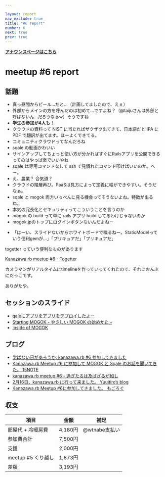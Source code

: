 ```yaml
---

layout: report
nav_exclude: true
title: "#6 report"
number: 6
next: true
prev: true
---
```


<p> <a href="/6/"><strong>アナウンスページはこちら</strong></a></p>

meetup #6 report
=================

話題
----

-   真っ昼間からビール…だと…（計画してましたので、えぇ）
-   外部からメインの方を呼んだのは初めて…ですよね？（@taijuさんは外部と呼ばないん…だろうなぁw）そうですね
-   **学生の参加が4人も！**
-   クラウドの資料って NIST に当たればザクザク出てきて、日本語だと IPA に PDF で翻訳が出てます。ほーよくできてる。
-   コミュニティクラウドってなんだろね
-   sqale の動画かわいい
-   サインアップしてちょっと使い方が分かればすぐにRailsアプリを公開できるってのはやっぱ楽でいいやね
-   sqale は専用コマンドなしで ssh で見慣れたコマンド叩けばいいのか。へー。
-   え、農業？ 合気道？
-   クラウドの階層再び。PaaSは見方によって定義に幅ができやすい。そうだなぁ。
-   sqale と mogok 両方いっぺんに見る機会ってそうないよね。特徴が出るね。
-   本気の冗長化とセキュリティってこういうことを言うのか
-   mogok の build って単に rails アプリ build してるわけじゃないのか
-   mogok.jpのトップにログインボタンないんだよねー

<!-- -->

-   「はーい、スライドないからホワイトボードで喋るねー。StaticModelっていう便利gemが…」「プリキュアだ」「プリキュアだ」

togetter っていう便利なものがあります

[Kanazawa.rb meetup #6 - Togetter](http://togetter.com/li/457446)

カメラマンがリアルタイムにtimelineを作っていってくれたので、それにおんぶにだっこです。

ありがたや。

セッションのスライド
--------------------

- [qaleにアプリをアプリをデプロイしたよー](http://www.slideshare.net/KeisukeKita/sqale)
- [Starting MOGOK - やさしい MOGOK の始めかた -](http://www.slideshare.net/tomokazu/kanazawa-rb-06)
- [Inside of MOGOK](http://www.slideshare.net/IIJ_MOGOK/kanazawarb-slideshare)

ブログ
------

- [学ばない日があろうか: kanazawa.rb #6 参加してきました](http://mirutover.blogspot.jp/2013/02/kanazawarb-6.html)
- [Kanazawa.rb Meetup #6 に参加して MOGOK と Sqale のお話を聞いてきた。 15NOTE](http://15vision.jp/mobile/note/event-report/kanazawarb-meetup-6.html)
- [kanazawa.rb meetup #6 - 過ぎたるは及ばざるが如し](http://cotton-desu.hatenablog.com/entry/2013/02/17/221901)
- [2月16日、kanazawa.rb に行って来ました。  Yuuitiro’s blog](http://www.vcnet.toyama.toyama.jp/?p=6)
- [Kanazawa.rb Meetup #6に参加してきました。  もごろぐ](http://blog.ruby.iijgio.com/2013/02/26/kanazawa-rb-meetup-6)

収支
----

 | 項目                  | 金額      | 補足            |
 | --------------------- | --------- | --------------- |
 | 部屋代 + 冷暖房費     | 4,180円   | @wtnabe支払い   |
 | 参加費合計            | 7,500円   |                 |
 | 支援                  | 2,000円   |                 |
 | meetup #5 くり越し    | 1,873円   |                 |
 | 差額                  | 3,193円   |                 |

